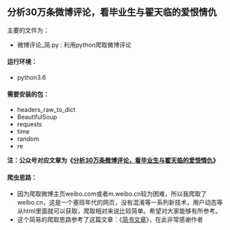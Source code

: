 ## 分析30万条微博评论，看毕业生与翟天临的爱恨情仇

主要的文件为：
- 微博评论_简.py : 利用python爬取微博评论

#### 运行环境：
- python3.6

#### 需要安装的包：
- headers_raw_to_dict
- BeautifulSoup
- requests
- time
- random
- re

**注：公众号对应文章为《[分析30万条微博评论，看毕业生与翟天临的爱恨情仇](https://mp.weixin.qq.com/s/aA3SkLPLCDkJwwVvT1_rNA)》**

#### 爬虫思路：
- 因为爬取微博主页weibo.com或者m.weibo.cn较为困难，所以我爬取了weibo.cn，这是一个塞班年代的网页，没有混淆等一系列新技术，用户动态等从html里面就可以获取，爬取相对来说比较简单。希望对大家能够有所参考。
- 这个简易的爬取思路参考了这篇文章：《[简书文章](https://www.jianshu.com/p/e7f3bcc19fc1)》，在此非常感谢作者